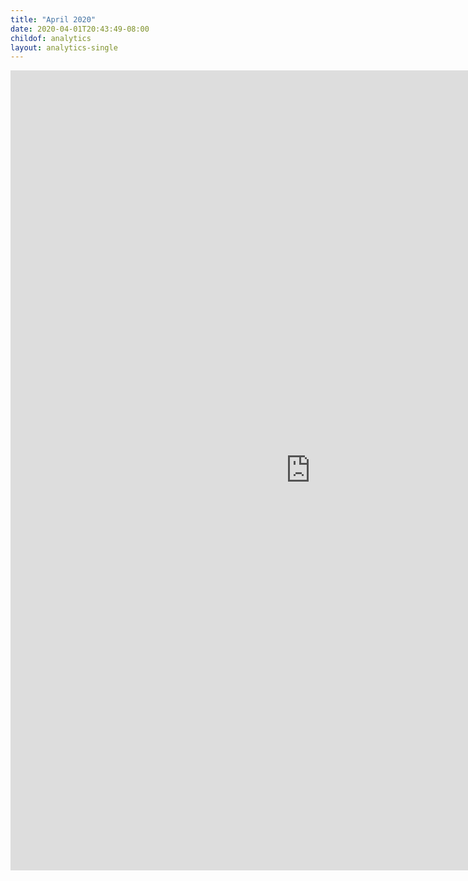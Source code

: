 ```yaml
---
title: "April 2020"
date: 2020-04-01T20:43:49-08:00
childof: analytics
layout: analytics-single
---
```

<iframe width="960" height="1280" src="https://datastudio.google.com/embed/reporting/1J3HbDVha-fTOMO5U1DYZutSQqbDpU7V2/page/tPw8" frameborder="0" style="border:0" allowfullscreen></iframe>